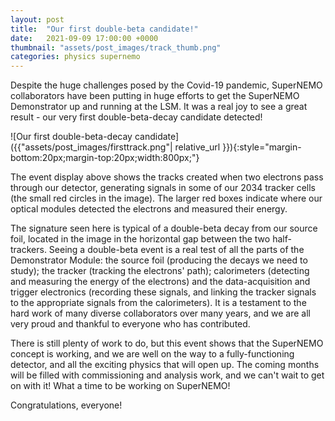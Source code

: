```yaml
---
layout: post
title:  "Our first double-beta candidate!"
date:   2021-09-09 17:00:00 +0000
thumbnail: "assets/post_images/track_thumb.png"
categories: physics supernemo
---
```


Despite the huge challenges posed by the Covid-19 pandemic, SuperNEMO collaborators have been putting in huge efforts to get the SuperNEMO Demonstrator up and running at the LSM. It was a real joy to see a great result - our very first double-beta-decay candidate detected!

![Our first double-beta-decay candidate]({{"assets/post_images/firsttrack.png"| relative_url }}){:style="margin-bottom:20px;margin-top:20px;width:800px;"}

The event display above shows the tracks created when two electrons pass through our detector, generating signals in some of our 2034 tracker cells (the small red circles in the image). The larger red boxes indicate where our optical modules detected the electrons and measured their energy.

The signature seen here is typical of a double-beta decay from our source foil,  located in the image in the horizontal gap between the two half-trackers. Seeing a double-beta event is a real test of all the parts of the Demonstrator Module: the source foil (producing the decays we need to study); the tracker (tracking the electrons' path); calorimeters (detecting and measuring the energy of the electrons) and the data-acquisition and trigger electronics (recording these signals, and linking the tracker signals to the appropriate signals from the calorimeters). It is a testament to the hard work of many diverse collaborators over many years, and we are all very proud and thankful to everyone who has contributed. 

There is still plenty of work to do, but this event shows that the SuperNEMO concept is working, and we are well on the way to a fully-functioning detector, and all the exciting physics that will open up. The coming months will be filled with commissioning and analysis work, and we can't wait to get on with it! What a time to be working on SuperNEMO!

Congratulations, everyone!

